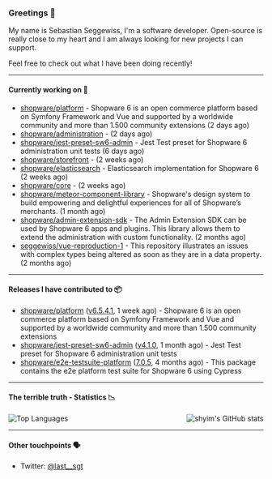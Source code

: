 ### Greetings 👋

My name is Sebastian Seggewiss, I'm a software developer.
Open-source is really close to my heart and I am always looking for new projects I can support.

Feel free to check out what I have been doing recently!

---

#### Currently working on 💪

- [shopware/platform](https://github.com/shopware/platform) - Shopware 6 is an open commerce platform based on Symfony Framework and Vue and supported by a worldwide community and more than 1.500 community extensions (2 days ago)
- [shopware/administration](https://github.com/shopware/administration) -  (2 days ago)
- [shopware/jest-preset-sw6-admin](https://github.com/shopware/jest-preset-sw6-admin) - Jest Test preset for Shopware 6 administration unit tests (6 days ago)
- [shopware/storefront](https://github.com/shopware/storefront) -  (2 weeks ago)
- [shopware/elasticsearch](https://github.com/shopware/elasticsearch) - Elasticsearch implementation for Shopware 6 (2 weeks ago)
- [shopware/core](https://github.com/shopware/core) -  (2 weeks ago)
- [shopware/meteor-component-library](https://github.com/shopware/meteor-component-library) - Shopware&#39;s design system to build empowering and delightful experiences for all of Shopware’s merchants. (1 month ago)
- [shopware/admin-extension-sdk](https://github.com/shopware/admin-extension-sdk) - The Admin Extension SDK can be used by Shopware 6 apps and plugins. This library allows them to extend the administration with custom functionality. (2 months ago)
- [seggewiss/vue-reproduction-1](https://github.com/seggewiss/vue-reproduction-1) - This repository illustrates an issues with complex types being altered as soon as they are in a data property. (2 months ago)

---

#### Releases I have contributed to 📦

- [shopware/platform](https://github.com/shopware/platform) ([v6.5.4.1](https://github.com/shopware/platform/releases/tag/v6.5.4.1), 1 week ago) - Shopware 6 is an open commerce platform based on Symfony Framework and Vue and supported by a worldwide community and more than 1.500 community extensions
- [shopware/jest-preset-sw6-admin](https://github.com/shopware/jest-preset-sw6-admin) ([v4.1.0](https://github.com/shopware/jest-preset-sw6-admin/releases/tag/v4.1.0), 1 month ago) - Jest Test preset for Shopware 6 administration unit tests
- [shopware/e2e-testsuite-platform](https://github.com/shopware/e2e-testsuite-platform) ([7.0.5](https://github.com/shopware/e2e-testsuite-platform/releases/tag/7.0.5), 4 months ago) - This package contains the e2e platform test suite for Shopware 6 using Cypress

---

#### The terrible truth - Statistics 📉

<img align="right" alt="shyim's GitHub stats" src="https://github-readme-stats.vercel.app/api?username=seggewiss&count_private=1&show_icons=true&" />

![Top Languages](https://github-readme-stats.vercel.app/api/top-langs/?username=seggewiss)

---

#### Other touchpoints 🗣

- Twitter: [@last__sgt](https://twitter.com/last__sgt)

